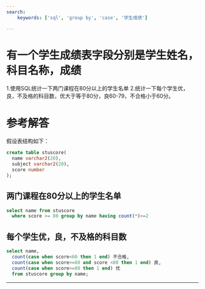 ```yaml
---
search:
    keywords: ['sql', 'group by', 'case', '学生成绩']

---
```


# 有一个学生成绩表字段分别是学生姓名，科目名称，成绩
1.使用SQL统计一下两门课程在80分以上的学生名单
2.统计一下每个学生优，良，不及格的科目数，优大于等于80分，良60-79，不合格小于60分。

# 参考解答
假设表结构如下：

```sql
create table stuscore(
  name varchar2(20),
  subject varchar2(20),
  score number
);
``` 

## 两门课程在80分以上的学生名单
```sql
select name from stuscore 
  where score >= 80 group by name having count(*)>=2
``` 

## 每个学生优，良，不及格的科目数
```sql
select name,
  count(case when score<60 then 1 end) 不合格,
  count(case when score>=60 and score <80 then 1 end) 良,
  count(case when score>=80 then 1 end) 优  
  from stuscore group by name;
``` 

---






